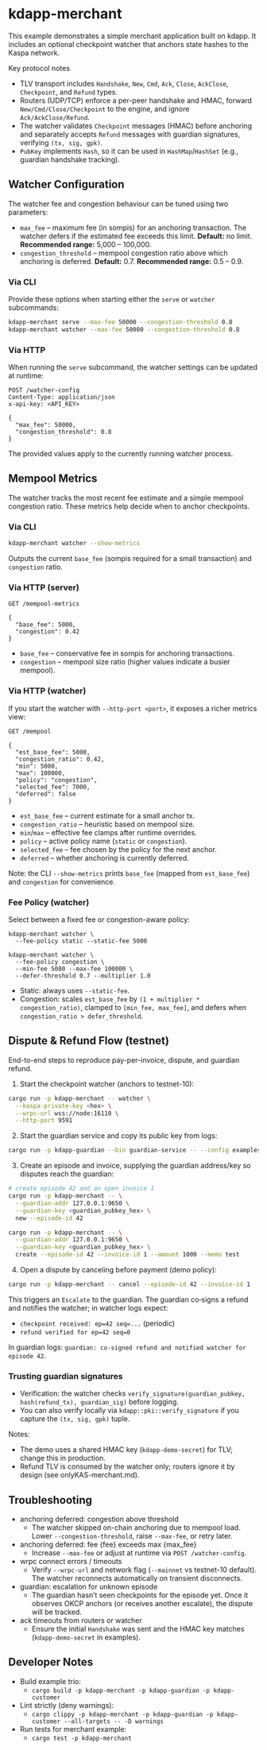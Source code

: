 # kdapp-merchant

This example demonstrates a simple merchant application built on kdapp. It includes an optional checkpoint watcher that anchors state hashes to the Kaspa network.

Key protocol notes
- TLV transport includes `Handshake`, `New`, `Cmd`, `Ack`, `Close`, `AckClose`, `Checkpoint`, and `Refund` types.
- Routers (UDP/TCP) enforce a per-peer handshake and HMAC, forward `New/Cmd/Close/Checkpoint` to the engine, and ignore `Ack/AckClose/Refund`.
- The watcher validates `Checkpoint` messages (HMAC) before anchoring and separately accepts `Refund` messages with guardian signatures, verifying `(tx, sig, gpk)`.
- `PubKey` implements `Hash`, so it can be used in `HashMap`/`HashSet` (e.g., guardian handshake tracking).

## Watcher Configuration

The watcher fee and congestion behaviour can be tuned using two parameters:

- `max_fee` – maximum fee (in sompis) for an anchoring transaction. The watcher defers if the estimated fee exceeds this limit. **Default:** no limit. **Recommended range:** 5,000 – 100,000.
- `congestion_threshold` – mempool congestion ratio above which anchoring is deferred. **Default:** 0.7. **Recommended range:** 0.5 – 0.9.

### Via CLI

Provide these options when starting either the `serve` or `watcher` subcommands:

```bash
kdapp-merchant serve --max-fee 50000 --congestion-threshold 0.8
kdapp-merchant watcher --max-fee 50000 --congestion-threshold 0.8
```

### Via HTTP

When running the `serve` subcommand, the watcher settings can be updated at runtime:

```http
POST /watcher-config
Content-Type: application/json
x-api-key: <API_KEY>

{
  "max_fee": 50000,
  "congestion_threshold": 0.8
}
```

The provided values apply to the currently running watcher process.

## Mempool Metrics

The watcher tracks the most recent fee estimate and a simple mempool congestion ratio. These metrics help decide when to anchor
checkpoints.

### Via CLI

```bash
kdapp-merchant watcher --show-metrics
```

Outputs the current `base_fee` (sompis required for a small transaction) and `congestion` ratio.

### Via HTTP (server)

```http
GET /mempool-metrics

{
  "base_fee": 5000,
  "congestion": 0.42
}
```

- `base_fee` – conservative fee in sompis for anchoring transactions.
- `congestion` – mempool size ratio (higher values indicate a busier mempool).

### Via HTTP (watcher)

If you start the watcher with `--http-port <port>`, it exposes a richer metrics view:

```http
GET /mempool

{
  "est_base_fee": 5000,
  "congestion_ratio": 0.42,
  "min": 5000,
  "max": 100000,
  "policy": "congestion",
  "selected_fee": 7000,
  "deferred": false
}
```

- `est_base_fee` – current estimate for a small anchor tx.
- `congestion_ratio` – heuristic based on mempool size.
- `min`/`max` – effective fee clamps after runtime overrides.
- `policy` – active policy name (`static` or `congestion`).
- `selected_fee` – fee chosen by the policy for the next anchor.
- `deferred` – whether anchoring is currently deferred.

Note: the CLI `--show-metrics` prints `base_fee` (mapped from `est_base_fee`) and `congestion` for convenience.

### Fee Policy (watcher)

Select between a fixed fee or congestion-aware policy:

```
kdapp-merchant watcher \
  --fee-policy static --static-fee 5000

kdapp-merchant watcher \
  --fee-policy congestion \
  --min-fee 5000 --max-fee 100000 \
  --defer-threshold 0.7 --multiplier 1.0
```

- Static: always uses `--static-fee`.
- Congestion: scales `est_base_fee` by `(1 + multiplier * congestion_ratio)`, clamped to `[min_fee, max_fee]`, and defers when `congestion_ratio > defer_threshold`.

## Dispute & Refund Flow (testnet)

End-to-end steps to reproduce pay-per-invoice, dispute, and guardian refund.

1) Start the checkpoint watcher (anchors to testnet-10):

```sh
cargo run -p kdapp-merchant -- watcher \
  --kaspa-private-key <hex> \
  --wrpc-url wss://node:16110 \
  --http-port 9591
```

2) Start the guardian service and copy its public key from logs:

```sh
cargo run -p kdapp-guardian --bin guardian-service -- --config examples/kdapp-guardian/config.toml
```

3) Create an episode and invoice, supplying the guardian address/key so disputes reach the guardian:

```sh
# create episode 42 and an open invoice 1
cargo run -p kdapp-merchant -- \
  --guardian-addr 127.0.0.1:9650 \
  --guardian-key <guardian_pubkey_hex> \
  new --episode-id 42

cargo run -p kdapp-merchant -- \
  --guardian-addr 127.0.0.1:9650 \
  --guardian-key <guardian_pubkey_hex> \
  create --episode-id 42 --invoice-id 1 --amount 1000 --memo test
```

4) Open a dispute by canceling before payment (demo policy):

```sh
cargo run -p kdapp-merchant -- cancel --episode-id 42 --invoice-id 1
```

This triggers an `Escalate` to the guardian. The guardian co‑signs a refund and notifies the watcher; in watcher logs expect:

- `checkpoint received: ep=42 seq=...` (periodic)
- `refund verified for ep=42 seq=0`

In guardian logs: `guardian: co-signed refund and notified watcher for episode 42`.

### Trusting guardian signatures

- Verification: the watcher checks `verify_signature(guardian_pubkey, hash(refund_tx), guardian_sig)` before logging.
- You can also verify locally via `kdapp::pki::verify_signature` if you capture the `(tx, sig, gpk)` tuple.

Notes:
- The demo uses a shared HMAC key (`kdapp-demo-secret`) for TLV; change this in production.
- Refund TLV is consumed by the watcher only; routers ignore it by design (see onlyKAS-merchant.md).

## Troubleshooting

- anchoring deferred: congestion above threshold
  - The watcher skipped on-chain anchoring due to mempool load. Lower `--congestion-threshold`, raise `--max-fee`, or retry later.
- anchoring deferred: fee {fee} exceeds max {max_fee}
  - Increase `--max-fee` or adjust at runtime via `POST /watcher-config`.
- wrpc connect errors / timeouts
  - Verify `--wrpc-url` and network flag (`--mainnet` vs testnet-10 default). The watcher reconnects automatically on transient disconnects.
- guardian: escalation for unknown episode
  - The guardian hasn’t seen checkpoints for the episode yet. Once it observes OKCP anchors (or receives another escalate), the dispute will be tracked.
- ack timeouts from routers or watcher
  - Ensure the initial `Handshake` was sent and the HMAC key matches (`kdapp-demo-secret` in examples).

## Developer Notes

- Build example trio:
  - `cargo build -p kdapp-merchant -p kdapp-guardian -p kdapp-customer`
- Lint strictly (deny warnings):
  - `cargo clippy -p kdapp-merchant -p kdapp-guardian -p kdapp-customer --all-targets -- -D warnings`
- Run tests for merchant example:
  - `cargo test -p kdapp-merchant`
